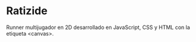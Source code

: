 # Ratizide
Runner multijugador en 2D desarrollado en JavaScript, CSS y HTML con la etiqueta &lt;canvas>.
